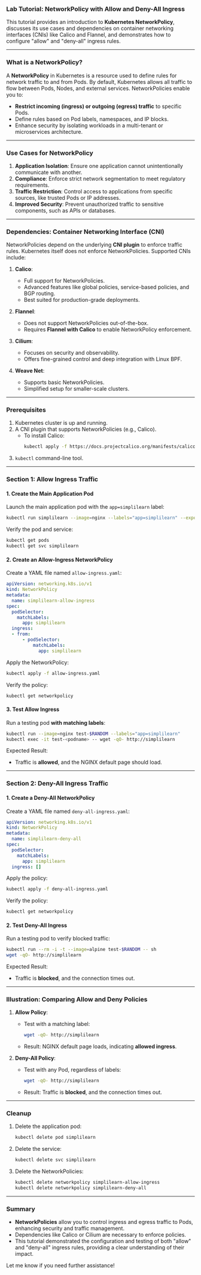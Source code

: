 ### **Lab Tutorial: NetworkPolicy with Allow and Deny-All Ingress**

This tutorial provides an introduction to **Kubernetes NetworkPolicy**, discusses its use cases and dependencies on container networking interfaces (CNIs) like Calico and Flannel, and demonstrates how to configure "allow" and "deny-all" ingress rules.

---

### **What is a NetworkPolicy?**

A **NetworkPolicy** in Kubernetes is a resource used to define rules for network traffic to and from Pods. By default, Kubernetes allows all traffic to flow between Pods, Nodes, and external services. NetworkPolicies enable you to:
- **Restrict incoming (ingress) or outgoing (egress) traffic** to specific Pods.
- Define rules based on Pod labels, namespaces, and IP blocks.
- Enhance security by isolating workloads in a multi-tenant or microservices architecture.

---

### **Use Cases for NetworkPolicy**
1. **Application Isolation**: Ensure one application cannot unintentionally communicate with another.
2. **Compliance**: Enforce strict network segmentation to meet regulatory requirements.
3. **Traffic Restriction**: Control access to applications from specific sources, like trusted Pods or IP addresses.
4. **Improved Security**: Prevent unauthorized traffic to sensitive components, such as APIs or databases.

---

### **Dependencies: Container Networking Interface (CNI)**
NetworkPolicies depend on the underlying **CNI plugin** to enforce traffic rules. Kubernetes itself does not enforce NetworkPolicies. Supported CNIs include:

1. **Calico**:
   - Full support for NetworkPolicies.
   - Advanced features like global policies, service-based policies, and BGP routing.
   - Best suited for production-grade deployments.

2. **Flannel**:
   - Does not support NetworkPolicies out-of-the-box.
   - Requires **Flannel with Calico** to enable NetworkPolicy enforcement.

3. **Cilium**:
   - Focuses on security and observability.
   - Offers fine-grained control and deep integration with Linux BPF.

4. **Weave Net**:
   - Supports basic NetworkPolicies.
   - Simplified setup for smaller-scale clusters.

---

### **Prerequisites**

1. Kubernetes cluster is up and running.
2. A CNI plugin that supports NetworkPolicies (e.g., Calico).
   - To install Calico:
     ```bash
     kubectl apply -f https://docs.projectcalico.org/manifests/calico.yaml
     ```
3. `kubectl` command-line tool.

---

### **Section 1: Allow Ingress Traffic**

#### **1. Create the Main Application Pod**
Launch the main application pod with the `app=simplilearn` label:
```bash
kubectl run simplilearn --image=nginx --labels="app=simplilearn" --expose --port=80
```
Verify the pod and service:
```bash
kubectl get pods
kubectl get svc simplilearn
```

#### **2. Create an Allow-Ingress NetworkPolicy**
Create a YAML file named `allow-ingress.yaml`:
```yaml
apiVersion: networking.k8s.io/v1
kind: NetworkPolicy
metadata:
  name: simplilearn-allow-ingress
spec:
  podSelector:
    matchLabels:
      app: simplilearn
  ingress:
  - from:
      - podSelector:
          matchLabels:
            app: simplilearn
```

Apply the NetworkPolicy:
```bash
kubectl apply -f allow-ingress.yaml
```

Verify the policy:
```bash
kubectl get networkpolicy
```

#### **3. Test Allow Ingress**
Run a testing pod **with matching labels**:
```bash
kubectl run --image=nginx test-$RANDOM --labels="app=simplilearn"
kubectl exec -it test-<podname> -- wget -qO- http://simplilearn
```

Expected Result:
- Traffic is **allowed**, and the NGINX default page should load.

---

### **Section 2: Deny-All Ingress Traffic**

#### **1. Create a Deny-All NetworkPolicy**
Create a YAML file named `deny-all-ingress.yaml`:
```yaml
apiVersion: networking.k8s.io/v1
kind: NetworkPolicy
metadata:
  name: simplilearn-deny-all
spec:
  podSelector:
    matchLabels:
      app: simplilearn
  ingress: []
```

Apply the policy:
```bash
kubectl apply -f deny-all-ingress.yaml
```

Verify the policy:
```bash
kubectl get networkpolicy
```

#### **2. Test Deny-All Ingress**
Run a testing pod to verify blocked traffic:
```bash
kubectl run --rm -i -t --image=alpine test-$RANDOM -- sh
wget -qO- http://simplilearn
```

Expected Result:
- Traffic is **blocked**, and the connection times out.

---

### **Illustration: Comparing Allow and Deny Policies**

1. **Allow Policy**:
   - Test with a matching label:
     ```bash
     wget -qO- http://simplilearn
     ```
   - Result: NGINX default page loads, indicating **allowed ingress**.

2. **Deny-All Policy**:
   - Test with any Pod, regardless of labels:
     ```bash
     wget -qO- http://simplilearn
     ```
   - Result: Traffic is **blocked**, and the connection times out.

---

### **Cleanup**

1. Delete the application pod:
   ```bash
   kubectl delete pod simplilearn
   ```

2. Delete the service:
   ```bash
   kubectl delete svc simplilearn
   ```

3. Delete the NetworkPolicies:
   ```bash
   kubectl delete networkpolicy simplilearn-allow-ingress
   kubectl delete networkpolicy simplilearn-deny-all
   ```

---

### **Summary**

- **NetworkPolicies** allow you to control ingress and egress traffic to Pods, enhancing security and traffic management.
- Dependencies like Calico or Cilium are necessary to enforce policies.
- This tutorial demonstrated the configuration and testing of both "allow" and "deny-all" ingress rules, providing a clear understanding of their impact. 

Let me know if you need further assistance!
